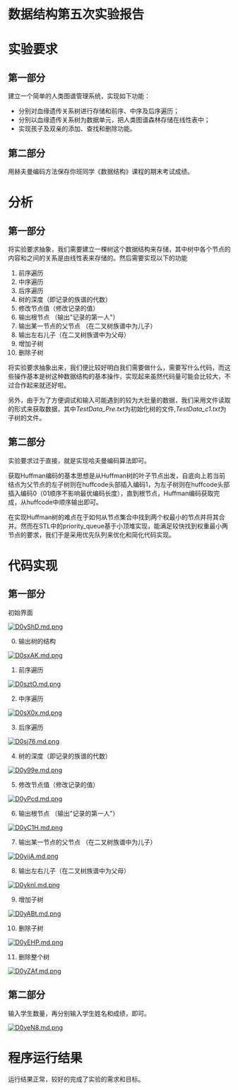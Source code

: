 
# 数据结构第五次实验报告

# 实验要求

## 第一部分
建立一个简单的人类图谱管理系统，实现如下功能：
- 分别对血缘遗传关系树进行存储和前序、中序及后序遍历；
- 分别以血缘遗传关系树为数据单元，把人类图谱森林存储在线性表中；
- 实现孩子及双亲的添加、查找和删除功能。

## 第二部分
用赫夫曼编码方法保存你班同学《数据结构》课程的期末考试成绩。

# 分析

## 第一部分

将实验要求抽象，我们需要建立一棵树这个数据结构来存储，其中树中各个节点的内容和之间的关系是由线性表来存储的。然后需要实现以下的功能

1. 前序遍历
2. 中序遍历
3. 后序遍历
4. 树的深度（即记录的族谱的代数）
5. 修改节点值（修改记录的值）
6. 输出根节点 （输出"记录的第一人"）
7. 输出某一节点的父节点 （在二叉树族谱中为儿子）
8. 输出左右儿子（在二叉树族谱中为父母）
9. 增加子树
10. 删除子树

将实验要求抽象出来，我们便比较好明白我们需要做什么，需要写什么代码，而这些操作基本是树这种数据结构的基本操作，实现起来虽然代码量可能会比较大，不过合作起来就还好啦。

另外，由于为了方便调试和输入可能遇到的较为大批量的数据，我们采用文件读取的形式来获取数据，其中*TestData_Pre.txt*为初始化树的文件,*TestData_c1.txt*为子树的文件。

## 第二部分

实验要求过于直接，就是实现哈夫曼编码算法即可。

获取Huffman编码的基本思想是从Huffman树的叶子节点出发，自底向上若当前结点为父节点的左子树则在huffcode头部插入编码1，为左子树则在huffcode头部插入编码0（01顺序不影响最优编码长度），直到根节点，Huffman编码获取完成，从huffcode中顺序输出即可。

在实现Huffman树的难点在于如何从节点集合中找到两个权最小的节点并将其合并。然而在STL中的priority_queue基于小顶堆实现，能满足较快找到权重最小两节点的要求，我们于是采用优先队列来优化和简化代码实现。

# 代码实现

## 第一部分
初始界面

[![D0yShD.md.png](https://s3.ax1x.com/2020/11/26/D0yShD.md.png)](https://imgchr.com/i/D0yShD)

0. 输出树的结构

[![D0sxAK.md.png](https://s3.ax1x.com/2020/11/26/D0sxAK.md.png)](https://imgchr.com/i/D0sxAK)

1. 前序遍历

[![D0sztO.md.png](https://s3.ax1x.com/2020/11/26/D0sztO.md.png)](https://imgchr.com/i/D0sztO)

2. 中序遍历

[![D0sX0x.md.png](https://s3.ax1x.com/2020/11/26/D0sX0x.md.png)](https://imgchr.com/i/D0sX0x)

3. 后序遍历

[![D0sj76.md.png](https://s3.ax1x.com/2020/11/26/D0sj76.md.png)](https://imgchr.com/i/D0sj76)

4. 树的深度（即记录的族谱的代数）

[![D0y99e.md.png](https://s3.ax1x.com/2020/11/26/D0y99e.md.png)](https://imgchr.com/i/D0y99e)

5. 修改节点值（修改记录的值）

[![D0yPcd.md.png](https://s3.ax1x.com/2020/11/26/D0yPcd.md.png)](https://imgchr.com/i/D0yPcd)

6. 输出根节点 （输出"记录的第一人"）

[![D0yC1H.md.png](https://s3.ax1x.com/2020/11/26/D0yC1H.md.png)](https://imgchr.com/i/D0yC1H)

7. 输出某一节点的父节点 （在二叉树族谱中为儿子）

[![D0yijA.md.png](https://s3.ax1x.com/2020/11/26/D0yijA.md.png)](https://imgchr.com/i/D0yijA)

8. 输出左右儿子（在二叉树族谱中为父母）

[![D0yknI.md.png](https://s3.ax1x.com/2020/11/26/D0yknI.md.png)](https://imgchr.com/i/D0yknI)

9. 增加子树

[![D0yABt.md.png](https://s3.ax1x.com/2020/11/26/D0yABt.md.png)](https://imgchr.com/i/D0yABt)

10. 删除子树

[![D0yEHP.md.png](https://s3.ax1x.com/2020/11/26/D0yEHP.md.png)](https://imgchr.com/i/D0yEHP)

11. 删除整个树

[![D0yZAf.md.png](https://s3.ax1x.com/2020/11/26/D0yZAf.md.png)](https://imgchr.com/i/D0yZAf)

## 第二部分

输入学生数量，再分别输入学生姓名和成绩，即可。

[![D0yeN8.md.png](https://s3.ax1x.com/2020/11/26/D0yeN8.md.png)](https://imgchr.com/i/D0yeN8)

# 程序运行结果

运行结果正常，较好的完成了实验的需求和目标。
